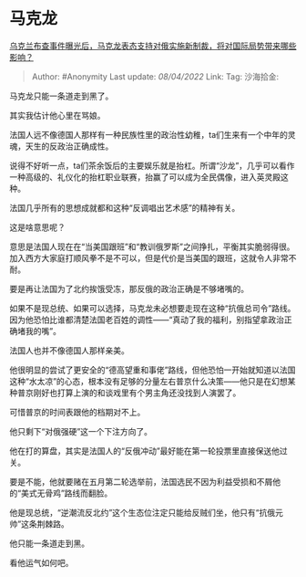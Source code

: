 # 马克龙
[乌克兰布查事件曝光后，马克龙表态支持对俄实施新制裁，将对国际局势带来哪些影响？](https://www.zhihu.com/question/525989314/answer/2423632018)

> Author: #Anonymity
> Last update: *08/04/2022*
> Link:
> Tag:
> 沙海拾金:

马克龙只能一条道走到黑了。

其实我估计他心里在骂娘。

法国人远不像德国人那样有一种民族性里的政治性幼稚，ta们生来有一个中年的灵魂，天生的反政治正确成性。

说得不好听一点，ta们茶余饭后的主要娱乐就是抬杠。所谓“沙龙”，几乎可以看作一种高级的、礼仪化的抬杠职业联赛，抬赢了可以成为全民偶像，进入英灵殿这种。

法国几乎所有的思想成就都和这种“反调唱出艺术感”的精神有关。

这是啥意思呢？

意思是法国人现在在“当美国跟班”和“教训俄罗斯”之间挣扎，平衡其实脆弱得很。加入西方大家庭打顺风拳不是不可以，但是代价是当美国的跟班，这就令人非常不耐。

要是再让法国为了北约挨饿受冻，那反俄的政治正确是不够堵嘴的。

如果不是现总统、如果可以选择，马克龙未必想要走现在这种“抗俄总司令”路线。因为他恐怕比谁都清楚法国老百姓的调性——“真动了我的福利，别指望拿政治正确堵我的嘴”。

法国人也并不像德国人那样亲美。

他很明显的尝试了更安全的“德高望重和事佬”路线，但他恐怕一开始就知道以法国这种“水太凉”的心态，根本没有足够的分量左右普京什么决策——他只是在幻想某种普京刚好也打算上演的和谈戏里有个男主角还没找到人演罢了。

可惜普京的时间表跟他的档期对不上。

他只剩下“对俄强硬”这一个下注方向了。

他在打的算盘，其实是法国人的“反俄冲动”最好能在第一轮投票里直接保送他过关。

要是不能，他就要赌在五月第二轮选举前，法国选民不因为利益受损和不屑他的“美式无骨鸡”路线而翻脸。

他是现总统，“逆潮流反北约”这个生态位注定只能给反贼们坐，他只有“抗俄元帅”这条荆棘路。

他只能一条道走到黑。

看他运气如何吧。
